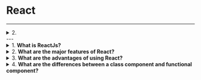 # React

---

<details>
<summary>
2.  <b> </b>
</summary>
</details>
---

<details>
<summary>
 1. <b> What is ReactJs?</b>
</summary>
ReactJs is a popular JavaScript library for building user interfaces. It is maintained by Facebook, and is widely used for building web applications, mobile apps, and other user interfaces. React allows developers to create reusable components, which can help make large applications easier to manage and maintain. It is designed to be efficient, declarative, and flexible, and can be used to create complex, dynamic user interfaces.
</details>

<details>
<summary>
2.  <b> What are the major features of React?  </b>
</summary>
The major features of React are:

Uses JSX syntax, a syntax extension of JS that allows developers to write HTML in their JS code.
It uses Virtual DOM instead of Real DOM considering that Real DOM manipulations are expensive.
Supports server-side rendering which is useful for Search Engine Optimizations(SEO).
Follows Unidirectional or one-way data flow or data binding.
Uses reusable/composable UI components to develop the view.

</details>

<details>
<summary>
3.  <b>What are the advantages of using React? </b>
</summary>
It is easy to know how a component is rendered, you just need to look at the render function.
JSX makes it easy to read the code of your components. It is also really easy to see the layout, or how components are plugged/combined.
You can render React on the server side. This improves SEO and performance.
It is easy to test.
You can use React with any framework you wish as it is only a view layer.
</details>

<details>
<summary>
4.  <b>What are the differences between a class component and functional component? </b>
</summary>
The class component uses ES6 class syntax, and it extends React components with a render method that returns React elements.

Functional components with hooks are purely JavaScript functions that also return React elements. Before the introduction of hooks, functional components were stateless.

</details>
